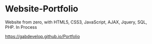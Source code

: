 # Website-Portfolio

Website from zero, with HTML5, CSS3, JavaScript, AJAX, Jquery, SQL, PHP. In Process

https://gabdevelop.github.io/Portfolio
